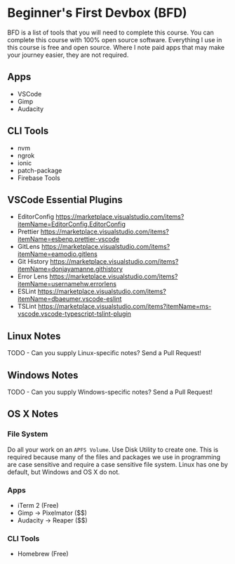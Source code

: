 # Beginner's First Devbox (BFD)

BFD is a list of tools that you will need to complete this course. You can complete this course with 100% open source software. Everything I use in this course is free and open source. Where I note paid apps that may make your journey easier, they are not required.

## Apps

- VSCode
- Gimp
- Audacity

## CLI Tools

- nvm
- ngrok
- ionic
- patch-package
- Firebase Tools

## VSCode Essential Plugins

- EditorConfig https://marketplace.visualstudio.com/items?itemName=EditorConfig.EditorConfig
- Prettier https://marketplace.visualstudio.com/items?itemName=esbenp.prettier-vscode
- GitLens https://marketplace.visualstudio.com/items?itemName=eamodio.gitlens
- Git History https://marketplace.visualstudio.com/items?itemName=donjayamanne.githistory
- Error Lens https://marketplace.visualstudio.com/items?itemName=usernamehw.errorlens
- ESLint https://marketplace.visualstudio.com/items?itemName=dbaeumer.vscode-eslint
- TSLint https://marketplace.visualstudio.com/items?itemName=ms-vscode.vscode-typescript-tslint-plugin

## Linux Notes

TODO - Can you supply Linux-specific notes? Send a Pull Request!

## Windows Notes

TODO - Can you supply Windows-specific notes? Send a Pull Request!

## OS X Notes

### File System

Do all your work on an `APFS Volume`. Use Disk Utility to create one. This is required because many of the files and packages we use in programming are case sensitive and require a case sensitive file system. Linux has one by default, but Windows and OS X do not.

### Apps

- iTerm 2 (Free)
- Gimp -> Pixelmator (\$\$)
- Audacity -> Reaper (\$\$)

### CLI Tools

- Homebrew (Free)
